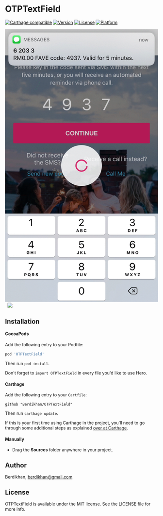 # OTPTextField

[![Carthage compatible](https://img.shields.io/badge/Carthage-compatible-4BC51D.svg?style=flat)](https://github.com/Carthage/Carthage)
[![Version](https://img.shields.io/cocoapods/v/OTPTextField.svg?style=flat)](https://cocoapods.org/pods/OTPTextField)
[![License](https://img.shields.io/cocoapods/l/OTPTextField.svg?style=flat)](https://cocoapods.org/pods/OTPTextField)
[![Platform](https://img.shields.io/cocoapods/p/OTPTextField.svg?style=flat)](https://cocoapods.org/pods/OTPTextField)

<img src="https://github.com/Berdikhan/OTPTextField/blob/master/OTPTextField.gif"/>&nbsp;
<img src="https://github.com/Berdikhan/OTPTextField/blob/master/OTPTextFieldManual.gif"/>

## Installation

#### CocoaPods

Add the following entry to your Podfile:

```rb
pod 'OTPTextField'
```

Then run `pod install`.

Don't forget to `import OTPTextField` in every file you'd like to use Hero.

#### Carthage

Add the following entry to your `Cartfile`:

```
github "Berdikhan/OTPTextField"
```

Then run `carthage update`.

If this is your first time using Carthage in the project, you'll need to go through some additional steps as explained [over at Carthage](https://github.com/Carthage/Carthage#adding-frameworks-to-an-application).

#### Manually

- Drag the **Sources** folder anywhere in your project.

## Author

Berdikhan, berdikhan@gmail.com

## License

OTPTextField is available under the MIT license. See the LICENSE file for more info.
